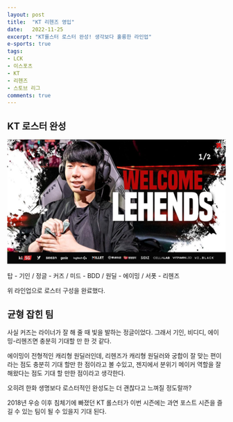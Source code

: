 ```yaml
---
layout: post
title:  "KT 리헨즈 영입"
date:   2022-11-25
excerpt: "KT롤스터 로스터 완성! 생각보다 훌륭한 라인업"
e-sports: true
tags:
- LCK
- 이스포츠
- KT
- 리헨즈
- 스토브 리그
comments: true
---
```


## KT 로스터 완성

![Zeka](../img/2022/lck/kt_lehends.png)

탑 - 기인 / 정글 - 커즈 / 미드 - BDD / 원딜 - 에이밍 / 서폿 - 리헨즈

위 라인업으로 로스터 구성을 완료했다.

## 균형 잡힌 팀

사실 커즈는 라이너가 잘 해 줄 때 빛을 발하는 정글이었다.
그래서 기인, 비디디, 에이밍-리헨즈면 충분히 기대할 만 한 것 같다.

에이밍이 전형적인 캐리형 원딜러인데, 리헨즈가 캐리형 원딜러와 궁합이 잘 맞는 편이라는 점도 충분히 기대 할만 한 점이라고 볼 수있고, 젠지에서 분위기 메이커 역할을 잘해왔다는 점도 기대 할 만한 점이라고 생각한다.

오히려 한화 생명보다 로스터적인 완성도는 더 괜찮다고 느껴질 정도랄까?

2018년 우승 이후 침체기에 빠졌던 KT 롤스터가 이번 시즌에는 과연 포스트 시즌을 즐길 수 있는 팀이 될 수 있을지 기대 된다.
